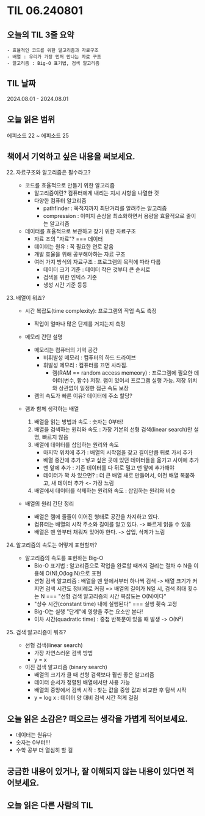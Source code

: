 # TIL 06.240801

## 오늘의 TIL 3줄 요약

    - 효율적인 코드를 위한 알고리즘과 자료구조
    - 배열 : 우리가 가장 먼저 만나는 자료 구조
    - 알고리즘 : Big-O 표기법, 검색 알고리즘

## TIL 날짜

2024.08.01 - 2024.08.01

## 오늘 읽은 범위

에피소드 22 ~ 에피소드 25

## 책에서 기억하고 싶은 내용을 써보세요.

22. 자료구조와 알고리즘은 필수라고?

    - 코드를 효율적으로 만들기 위한 알고리즘
      - 알고리즘이란? 컴퓨터에게 내리는 지시 사항을 나열한 것
      - 다양한 컴퓨터 알고리즘
        - pathfinder : 목적지까지 최단거리를 알려주는 알고리즘
        - compression : 이미지 손상을 최소화하면서 용량을 효율적으로 줄이는 알고리즘
    - 데이터를 효율적으로 보관하고 찾기 위한 자료구조
      - 자료 조의 "자료"? === 데이터
      - 데이터는 원유 : 꼭 필요한 연로 같음
      - 개발 효율을 위해 공부해야하는 자료 구조
      - 여러 가지 방식의 자료구조 : 프로그램의 목적에 따라 다름
        - 데이터 크기 기준 : 데이터 작은 것부터 큰 순서로
        - 검색을 위한 인덱스 기준
        - 생성 시간 기준 등등

23. 배열이 뭐죠?

    - 시간 복잡도(time complexity): 프로그램의 작업 속도 측정
      - 작업이 얼마나 많은 단계를 거치는지 측정
    - 메모리 간단 설명
      - 메모리는 컴퓨터의 기억 공간
        - 비휘발성 메모리 : 컴푸터의 하드 드라이브
        - 휘발성 메모리 : 컴퓨터를 끄면 사라짐.
          - 램(RAM == random access memeory) : 프로그램에 필요한 데이터(변수, 함수) 저장. 램이 있어서 프로그램 실행 가능. 저장 위치와 상관없이 일정한 접근 속도 보장
      - 램의 속도가 빠른 이유? 데이터에 주소 할당?
    - 램과 함께 생각하는 배열

      1. 배열을 읽는 방법과 속도 : 숫자는 0부터!
      2. 배열을 검색하는 원리와 속도 : 가장 기본의 선형 검색(linear search)만 설명, 빠르지 않음
      3. 배열에 데이터를 삽입하는 원리와 속도
         - 마지막 위치에 추가 : 배열의 시작점을 찾고 길이만큼 뒤로 가서 추가
         - 배열 중간에 추가 : 넣고 싶은 곳에 있던 데이터들을 옮기고 사이에 추가
         - 맨 앞에 추가 : 기존 데이터를 다 뒤로 밀고 맨 앞에 추가해야
         - 데이터가 꽉 차 있으면? : 더 큰 배열 새로 만들어서, 이전 배열 복붙하고, 새 데이터 추가 <- 가장 느림
      4. 배열에서 데이터를 삭제하는 원리와 속도 : 삽입하는 원리와 비슷

    - 배열의 원리 간단 정리
      - 배열은 램에 줄줄이 이어진 형태로 공간을 차지하고 있다.
      - 컴퓨터는 배열의 시작 주소와 길이를 알고 있다. -> 빠르게 읽을 수 있음
      - 배열은 맨 앞부터 채워져 있어야 한다. -> 삽입, 삭제가 느림

24. 알고리즘의 속도는 어떻게 표현할까?

    - 알고리즘의 속도를 표현하는 Big-O
      - Bio-O 표기법 : 알고리즘으로 작업을 완료할 때까지 걸리는 절차 수 N을 이용해 O(N),O(log N)으로 표현
      - 션형 검색 알고리즘 : 배열을 맨 앞에서부터 하나씩 검색 -> 배열 크기가 커지면 검색 시간도 정비례로 커짐 => 배열의 길이가 N일 시, 검색 최대 횟수는 N === "선형 검색 알고리즘의 시간 복잡도는 O(N)이다"
      - "상수 시간(constant time) 내에 실행된다" === 실행 횟숙 고정
      - Big-O는 실행 "단계"에 영향을 주는 요소만 본다!
      - 이차 시간(quadratic time) : 중첩 반복문이 있을 때 발생 -> O(N²)

25. 검색 알고리즘이 뭐죠?

    - 선형 검색(linear search)
      - 가장 자연스러운 검색 방법
      - y = x
    - 이진 검색 알고리즘 (binary search)
      - 배열의 크기가 클 때 선형 검색보다 훨씬 좋은 알고리즘
      - 데이터 순서가 정렬된 배열에서만 사용 가능
      - 배열의 중앙에서 검색 시작 : 찾는 값을 중앙 값과 비교한 후 탐색 시작
      - y = log x : 데이터 양 대비 검색 시간 적게 걸림

## 오늘 읽은 소감은? 떠오르는 생각을 가볍게 적어보세요.

- 데이터는 원유다
- 숫자는 0부터!!!
- 수학 공부 더 열심히 할 걸

## 궁금한 내용이 있거나, 잘 이해되지 않는 내용이 있다면 적어보세요.

## 오늘 읽은 다른 사람의 TIL
